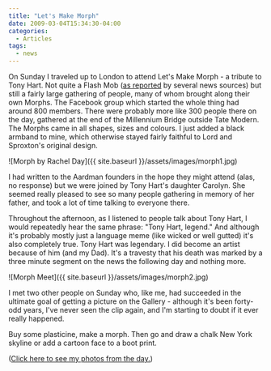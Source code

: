```yaml
---
title: "Let's Make Morph"
date: 2009-03-04T15:34:30-04:00
categories:
  - Articles
tags:
  - news
---
```


On Sunday I traveled up to London to attend Let's Make Morph - a tribute to Tony Hart. Not quite a Flash Mob ([as reported](http://news.bbc.co.uk/1/hi/uk/7918002.stm) by several news sources) but still a fairly large gathering of people, many of whom brought along their own Morphs. The Facebook group which started the whole thing had around 800 members. There were probably more like 300 people there on the day, gathered at the end of the Millennium Bridge outside Tate Modern. The Morphs came in all shapes, sizes and colours. I just added a black armband to mine, which otherwise stayed fairly faithful to Lord and Sproxton's original design.

![Morph by Rachel Day]({{ site.baseurl }}/assets/images/morph1.jpg)

I had written to the Aardman founders in the hope they might attend (alas, no response) but we were joined by Tony Hart's daughter Carolyn. She seemed really pleased to see so many people gathering in memory of her father, and took a lot of time talking to everyone there.

Throughout the afternoon, as I listened to people talk about Tony Hart, I would repeatedly hear the same phrase: "Tony Hart, legend." And although it's probably mostly just a language meme (like wicked or well gutted) it's also completely true. Tony Hart was legendary. I did become an artist because of him (and my Dad). It's a travesty that his death was marked by a three minute segment on the news the following day and nothing more.

![Morph Meet]({{ site.baseurl }}/assets/images/morph2.jpg)

I met two other people on Sunday who, like me, had succeeded in the ultimate goal of getting a picture on the Gallery - although it's been forty-odd years, I've never seen the clip again, and I'm starting to doubt if it ever really happened.

Buy some plasticine, make a morph. Then go and draw a chalk New York skyline or add a cartoon face to a boot print.

([Click here to see my photos from the day.](https://www.facebook.com/media/set/?set=a.59313916399.82652.685471399&type=1&l=f9dc3f8daa))
